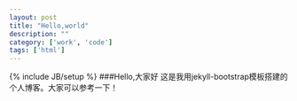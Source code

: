 ```yaml
---
layout: post
title: "Hello,world"
description: ""
category: ['work', 'code']
tags: ['html']
---
```

{% include JB/setup %}
###Hello,大家好
这是我用jekyll-bootstrap模板搭建的个人博客。大家可以参考一下！
